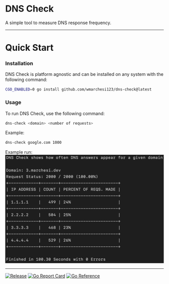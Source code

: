 # DNS Check
A simple tool to measure DNS response frequency.

---

# Quick Start

### Installation
DNS Check is platform agnostic and can be installed on any system with the following command:
```bash
CGO_ENABLED=0 go install github.com/wmarchesi123/dns-check@latest
```

### Usage

To run DNS Check, use the following command:
```bash
dns-check <domain> <number of requests>
```

Example:
```bash
dns-check google.com 1000
```

Example run:
<img src="assets/ex1.png" alt="A screenshot showing a successful dns-check run." style="zoom:50%;" />

---

[![Release](https://img.shields.io/github/release/wmarchesi123/dns-check.svg?style=flat-square)](https://github.com/wmarchesi123/dns-check/releases/latest) [![Go Report Card](https://goreportcard.com/badge/github.com/wmarchesi123/dns-check?style=flat-square)](https://goreportcard.com/report/github.com/wmarchesi123/dns-check) [![Go Reference](https://pkg.go.dev/badge/github.com/wmarchesi123/dns-check.svg)](https://pkg.go.dev/github.com/wmarchesi123/dns-check) 

